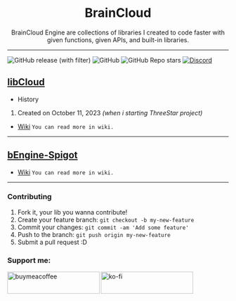 <h1 align="center">BrainCloud</h1>
<p align="center">BrainCloud Engine are collections of libraries I created to code faster with given functions, given APIs, and built-in libraries.</p>

---

<img alt="GitHub release (with filter)" src="https://img.shields.io/github/v/release/bluismine/Brain-Cloud-Engine"> <img alt="GitHub" src="https://img.shields.io/github/license/bluismine/Brain-Cloud-Engine"> <img alt="GitHub Repo stars" src="https://img.shields.io/github/stars/bluismine/brain-cloud-engine"> <a href="https://discord.gg/rfQ4MdKeGY"><img src="https://img.shields.io/discord/1035494305118298142?color=7289DA&amp;label=Discord&amp;logo=discord&amp;logoColor=white" alt="Discord"></a>



## [libCloud](https://github.com/bluismine/Brain-Cloud-Engine/tree/main/libCloud)

*  History
1.  Created on October 11, 2023 _(when i starting ThreeStar project)_

* [Wiki](https://github.com/bluismine/Brain-Cloud-Engine/wiki/libEngine)
  `You can read more in wiki.`

---

## [bEngine-Spigot]()

* [Wiki](https://github.com/bluismine/Brain-Cloud-Engine/wiki/bEngine%E2%80%90Spigot)
  `You can read more in wiki.`

---

### Contributing

1. Fork it, your lib you wanna contribute!
2. Create your feature branch: `git checkout -b my-new-feature`
3. Commit your changes: `git commit -am 'Add some feature'`
4. Push to the branch: `git push origin my-new-feature`
5. Submit a pull request :D

### Support me:
<p>
  <a href="https://www.buymeacoffee.com/bluismine"> <img align="left" src="https://cdn.buymeacoffee.com/buttons/v2/default-yellow.png" height="50" width="210" alt="buymeacoffee" /></a>
  <a href="https://ko-fi.com/bluismine"> <img align="left" src="https://cdn.ko-fi.com/cdn/kofi3.png?v=3" height="50" width="210" alt="ko-fi"/></a>
</p>
